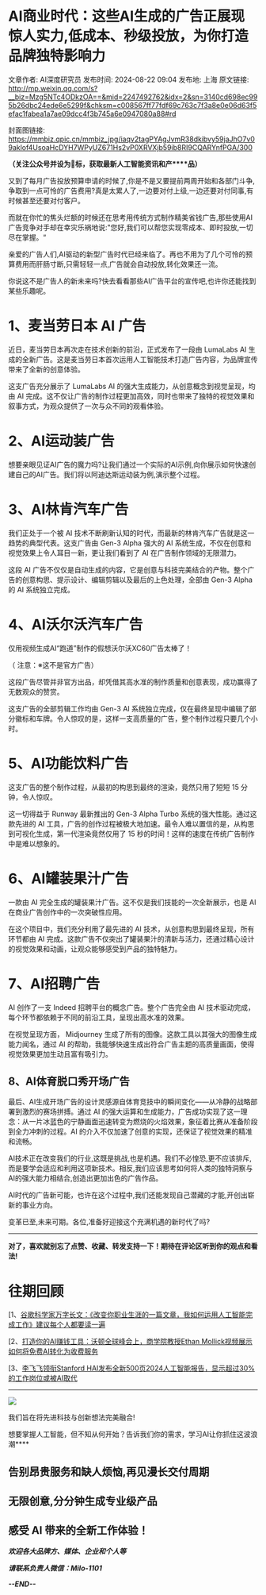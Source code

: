 # AI商业时代：这些AI生成的广告正展现惊人实力,低成本、秒级投放，为你打造品牌独特影响力

文章作者: AI深度研究员
发布时间: 2024-08-22 09:04
发布地: 上海
原文链接: http://mp.weixin.qq.com/s?__biz=Mzg5NTc4ODkzOA==&mid=2247492762&idx=2&sn=3140cd698ec995b26dbc24ede6e5299f&chksm=c008567ff77fdf69c763c7f3a8e0e06d63f5efac1fabea1a7ae09dcc4f3b745a6e0947080a88#rd

封面图链接: https://mmbiz.qpic.cn/mmbiz_jpg/iaqv2tagPYAgJvmR38dkibvy59jaJhO7v09aklof4UsoaHcDYH7WPyUZ671Hs2vP0XRVXjb59ib8RI9CQARYnfPGA/300

**（关注公众号并设为🌟标，获取最新人工智能资讯和产****品）**

又到了每月广告投放预算申请的时候了,你是不是又要提前两周开始和各部门斗争,争取到一点可怜的广告费用?真是太累人了,一边要对付上级,一边还要对付同事,有时候甚至还要对付客户。

而就在你忙的焦头烂额的时候还在思考用传统方式制作精美省钱广告,那些使用AI广告竞争对手却在幸灾乐祸地说:"您好,我们可以帮您实现零成本、即时投放,一切尽在掌握。“

亲爱的广告人们,AI驱动的新型广告时代已经来临了。再也不用为了几个可怜的预算费用而肝肠寸断,只需轻轻一点,广告就会自动投放,转化效果还一流。

你说这不是广告人的新未来吗?快去看看那些AI广告平台的宣传吧,也许你还能找到某些乐趣呢。

# 1、麦当劳日本 AI 广告

近日，麦当劳日本再次走在技术创新的前沿，正式发布了一段由 LumaLabs AI
生成的全新广告。这是麦当劳日本首次运用人工智能技术打造广告内容，为品牌宣传带来了全新的创意体验。

这支广告充分展示了 LumaLabs AI 的强大生成能力，从创意概念到视觉呈现，均由 AI
完成。这不仅让广告的制作过程更加高效，同时也带来了独特的视觉效果和叙事方式，为观众提供了一次与众不同的观看体验。

  

# 2、AI运动装广告

想要亲眼见证AI广告的魔力吗?让我们通过一个实际的AI示例,向你展示如何快速创建自己的AI广告。我们将以阿迪达斯运动装为例,演示整个过程。

  

# 3、AI林肯汽车广告

我们正处于一个被 AI 技术不断刷新认知的时代，而最新的林肯汽车广告就是这一趋势的典型代表。这支广告由 Gen-3 Alpha 强大的 AI
系统生成，不仅在创意和视觉效果上令人耳目一新，更让我们看到了 AI 在广告制作领域的无限潜力。

这段 AI 广告不仅仅是自动生成的内容，它是创意与科技完美结合的产物。整个广告的创意构思、提示设计、编辑剪辑以及最后的上色处理，全部由 Gen-3
Alpha 的 AI 系统独立完成。

# 4、AI沃尔沃汽车广告

仅用视频生成AI“跑道”制作的假想沃尔沃XC60广告太棒了！

（ 注意：※这不是官方广告）

这段广告尽管并非官方出品，却凭借其高水准的制作质量和创意表现，成功赢得了无数观众的赞赏。

这支广告的全部剪辑工作均由 Gen-3 AI
系统独立完成，仅在最终呈现中编辑了部分徽标和车牌。令人惊叹的是，这样一支高质量的广告，整个制作过程只要几个小时。

  

# 5、AI功能饮料广告

这支广告的整个制作过程，从最初的构思到最终的渲染，竟然只用了短短 15 分钟，令人惊叹。

这一切得益于 Runway 最新推出的 Gen-3 Alpha Turbo 系统的强大性能。通过这款先进的 AI
工具，广告的创作过程被极大地加速。最令人难以置信的是，从构思到可视化生成，第一代渲染竟然仅用了 15 秒的时间！这样的速度在传统广告制作中是难以想象的。

  

# 6、AI罐装果汁广告

一款由 AI 完全生成的罐装果汁广告。这不仅是我们技能的一次全新展示，也是 AI 在商业广告创作中的一次突破性应用。

在这个项目中，我们充分利用了最先进的 AI 技术，从创意构思到最终呈现，所有环节都由 AI
完成。这款广告不仅突出了罐装果汁的清新与活力，还通过精心设计的视觉效果和动画，让观众能够感受到产品的独特魅力。

  

# 7、AI招聘广告

AI 创作了一支 Indeed 招聘平台的概念广告。整个广告完全由 AI 技术驱动完成，每个环节都依赖于不同的前沿工具，呈现出高水准的效果。

在视觉呈现方面， Midjourney 生成了所有的图像。这款工具以其强大的图像生成能力闻名，通过 AI
的帮助，我能够快速生成出符合广告主题的高质量画面，使得视觉效果更加生动且富有吸引力。

  

## 8、AI体育脱口秀开场广告

最后、AI生成开场广告的设计灵感源自体育竞技中的瞬间变化——从冷静的战略部署到激烈的赛场拼搏。通过 AI
的强大运算和生成能力，广告成功实现了这一理念：从一片冰蓝色的宁静画面迅速转变为燃烧的火焰效果，象征着比赛从准备阶段到全力冲刺的过程。AI
的介入不仅加速了创意的实现，还保证了视觉效果的精准和流畅。

  
  

AI技术正在改变我们的行业,这既是挑战,也是机遇。我们不必惶恐,更不应该排斥,而是要学会适应和利用这项新技术。相反,我们应该思考如何将人类的独特洞察与AI的强大能力相结合,创造出更加出色的广告作品。

AI时代的广告新可能，也许在这个过程中,我们还能发现自己潜藏的才能,开创出崭新的事业方向。

变革已至,未来可期。各位,准备好迎接这个充满机遇的新时代了吗?

* * *

**对了，喜欢就别忘了点赞、收藏、转发支持一下！期待在评论区听到你的观点和看法!**

#  往期回顾

[1、[谷歌科学家万字长文：《改变你职业生涯的一篇文章，我如何运用人工智能完成工作》建议每个人都要读一遍](https://mp.weixin.qq.com/s?__biz=Mzg5NTc4ODkzOA==&mid=2247492545&idx=1&sn=30a776a558684e216b52fb4d74a13fdc&chksm=c0085124f77fd832b651e3e1b44461528467cd3674c0259522e755540b1e8847297fc537c9c1&scene=21#wechat_redirect)

[2、[打造你的AI赚钱工具：沃顿全球峰会上，商学院教授Ethan
Mollick视频展示如何将免费AI转化为收费服务](https://mp.weixin.qq.com/s?__biz=Mzg5NTc4ODkzOA==&mid=2247491882&idx=1&sn=4ddc862cd6cf489469a1f47d5d11a05f&chksm=c00853cff77fdad9023a91beac189d038a02c8b200722cb017f1259de26f64e4f7fff76aeafe&scene=21#wechat_redirect)

[3、[李飞飞领衔Stanford
HAI发布全新500页2024人工智能报告，显示超过30%的工作岗位或被AI取代](https://mp.weixin.qq.com/s?__biz=Mzg5NTc4ODkzOA==&mid=2247489438&idx=1&sn=4c305a310a5ef39c01be3594fcc45cb7&chksm=c00ba57bf77c2c6d6acdd569f613ee158303ec78fe3c49f3ea39cffcb697e8673f17213eae51&scene=21#wechat_redirect)

* * *

![](https://mmbiz.qpic.cn/mmbiz_png/iaqv2tagPYAhtRhTOjz2QwH4dIlC3YUcYbaicMEwjqQqh06Yhdd7EH3r9wiaMRArLz0a6Zhx6uiaUD7hguPfbY0nAg/640?wx_fmt=png&from=appmsg)

我们旨在将先进科技与创新想法完美融合!

想要掌握人工智能，但不知从何开始？告诉我们你的需求，学习AI让你抓住这波浪潮****

## 告别昂贵服务和缺人烦恼,再见漫长交付周期

##  无限创意,分分钟生成专业级产品

## 感受 AI 带来的全新工作体验！

 _**欢迎各大品牌方、媒体、企业和个人等**_

 _**请联系负责人微信：Milo-1101**_

 _**\--END--**_

